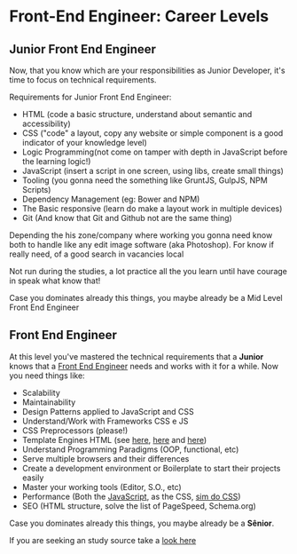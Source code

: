 # Front-End Engineer: Career Levels

## Junior Front End Engineer 

Now, that you know which are your responsibilities as Junior Developer, it's time to focus on technical requirements.

Requirements for Junior Front End Engineer:

* HTML (code a basic structure, understand about semantic and accessibility)
* CSS ("code" a layout, copy any website or simple component is a good indicator of your knowledge level)
* Logic Programming(not come on tamper with depth in JavaScript before the learning logic!)
* JavaScript (insert a script in one screen, using libs, create small things)
* Tooling (you gonna need the something like GruntJS, GulpJS, NPM Scripts)
* Dependency Management (eg: Bower and NPM)
* The Basic responsive (learn do make a layout work in multiple devices) 
* Git (And know that Git and Github not are the same thing)

Depending the his zone/company where working you gonna need know both to handle like any edit image software (aka Photoshop). For know if really need, of a good search in vacancies local

Not run during the studies, a lot practice all the you learn until have courage in speak what know that!

Case you dominates already this things, you maybe already be a Mid Level Front End Engineer

## Front End Engineer

At this level you've mastered the technical requirements that a **Junior** knows that a [Front End Engineer](/translations/en/sources/developer.md#pleno) needs and works with it for a while.
Now you need things like:

* Scalability
* Maintainability
* Design Patterns applied to JavaScript and CSS
* Understand/Work with Frameworks CSS e JS
* CSS Preprocessors (please!)
* Template Engines HTML (see [here](https://developer.mozilla.org/en-US/docs/JavaScript_templates), [here](http://www.sitepoint.com/overview-javascript-templating-engines/) and [here](https://garann.github.io/template-chooser/))
* Understand Programming Paradigms (OOP, functional, etc)
* Serve multiple browsers and their differences
* Create a development environment or Boilerplate to start their projects easily
* Master your working tools (Editor, S.O., etc)
* Performance (Both the [JavaScript](https://www.smashingmagazine.com/2012/11/writing-fast-memory-efficient-javascript/), as the CSS, [sim do CSS](https://developer.mozilla.org/en-US/docs/Web/Guide/CSS/Writing_efficient_CSS))
* SEO (HTML structure, solve the list of PageSpeed, Schema.org)

Case you dominates already this things, you maybe already be a **Sênior**.


If you are seeking an study source take a [look here](../study-guides/README.md)
